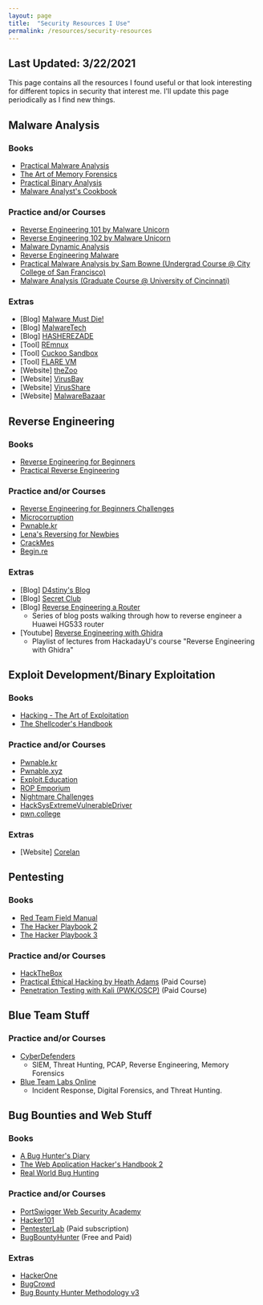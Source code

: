 ```yaml
---
layout: page
title:  "Security Resources I Use"
permalink: /resources/security-resources
---
```


## Last Updated: 3/22/2021

This page contains all the resources I found useful or that look interesting for different topics in security that interest me. I'll update this page periodically as I find new things.

## Malware Analysis

### Books

- [Practical Malware Analysis](https://nostarch.com/malware)
- [The Art of Memory Forensics](https://www.amazon.com/Art-Memory-Forensics-Detecting-Malware/dp/1118825098)
- [Practical Binary Analysis](https://nostarch.com/binaryanalysis)
- [Malware Analyst's Cookbook](https://www.amazon.com/Malware-Analysts-Cookbook-DVD-Techniques/dp/0470613033)

### Practice and/or Courses

- [Reverse Engineering 101 by Malware Unicorn](https://malwareunicorn.org/workshops/re101.html#0)
- [Reverse Engineering 102 by Malware Unicorn](https://malwareunicorn.org/workshops/re102.html#0)
- [Malware Dynamic Analysis](http://www.opensecuritytraining.info/MalwareDynamicAnalysis.html)
- [Reverse Engineering Malware](http://www.opensecuritytraining.info/ReverseEngineeringMalware.html)
- [Practical Malware Analysis by Sam Bowne (Undergrad Course @ City College of San Francisco)](https://samsclass.info/126/126_F19.shtml)
- [Malware Analysis (Graduate Course @ University of Cincinnati)](https://class.malware.re/)

### Extras

- [Blog] [Malware Must Die!](https://blog.malwaremustdie.org/)
- [Blog] [MalwareTech](https://www.malwaretech.com/)
- [Blog] [HASHEREZADE](http://hshrzd.wordpress.com/)
- [Tool] [REmnux](https://remnux.org/)
- [Tool] [Cuckoo Sandbox](https://cuckoosandbox.org/)
- [Tool] [FLARE VM](https://github.com/fireeye/flare-vm)
- [Website] [theZoo](https://github.com/ytisf/theZoo)
- [Website] [VirusBay](https://beta.virusbay.io/)
- [Website] [VirusShare](https://virusshare.com/)
- [Website] [MalwareBazaar](https://bazaar.abuse.ch/)

## Reverse Engineering

### Books

- [Reverse Engineering for Beginners](https://beginners.re/)
- [Practical Reverse Engineering](https://www.amazon.com/Practical-Reverse-Engineering-Reversing-Obfuscation/dp/1118787315)

### Practice and/or Courses

- [Reverse Engineering for Beginners Challenges](https://challenges.re/)
- [Microcorruption](https://microcorruption.com/login)
- [Pwnable.kr](https://pwnable.kr/)
- [Lena's Reversing for Newbies](https://tuts4you.com/download/category/17/lenas-reversing-for-newbies/)
- [CrackMes](https://crackmes.one/)
- [Begin.re](https://www.begin.re/the-workshop)

### Extras

- [Blog] [D4stiny's Blog](https://d4stiny.github.io/)
- [Blog] [Secret Club](https://secret.club/)
- [Blog] [Reverse Engineering a Router](http://jcjc-dev.com/2016/04/08/reversing-huawei-router-1-find-uart/)
    - Series of blog posts walking through how to reverse engineer a Huawei HG533 router
- [Youtube] [Reverse Engineering with Ghidra](https://www.youtube.com/playlist?list=PL_tws4AXg7auglkFo6ZRoWGXnWL0FHAEi)
    - Playlist of lectures from HackadayU's course "Reverse Engineering with Ghidra"


## Exploit Development/Binary Exploitation

### Books

- [Hacking - The Art of Exploitation](https://nostarch.com/hacking2.htm)
- [The Shellcoder's Handbook](https://www.amazon.com/Shellcoders-Handbook-Discovering-Exploiting-Security/dp/047008023X)

### Practice and/or Courses

- [Pwnable.kr](https://pwnable.kr/)
- [Pwnable.xyz](https://pwnable.xyz/)
- [Exploit.Education](https://exploit.education/)
- [ROP Emporium](https://ropemporium.com/)
- [Nightmare Challenges](https://guyinatuxedo.github.io/)
- [HackSysExtremeVulnerableDriver](https://github.com/hacksysteam/HackSysExtremeVulnerableDriver)
- [pwn.college](https://pwn.college/)

### Extras

- [Website] [Corelan](https://www.corelan.be/)

## Pentesting

### Books

- [Red Team Field Manual](https://www.amazon.com/Rtfm-Red-Team-Field-Manual/dp/1494295504)
- [The Hacker Playbook 2](https://www.amazon.com/Hacker-Playbook-Practical-Penetration-Testing/dp/1512214566)
- [The Hacker Playbook 3](https://www.amazon.com/Hacker-Playbook-Practical-Penetration-Testing-ebook/dp/B07CSPFYZ2)

### Practice and/or Courses

- [HackTheBox](https://www.hackthebox.eu/)
- [Practical Ethical Hacking by Heath Adams](https://www.udemy.com/course/practical-ethical-hacking/) (Paid Course)
- [Penetration Testing with Kali (PWK/OSCP)](https://www.offensive-security.com/pwk-oscp/) (Paid Course)

## Blue Team Stuff

### Practice and/or Courses

- [CyberDefenders](https://cyberdefenders.org/)
    - SIEM, Threat Hunting, PCAP, Reverse Engineering, Memory Forensics
- [Blue Team Labs Online](https://blueteamlabs.online/)
    - Incident Response, Digital Forensics, and Threat Hunting.

## Bug Bounties and Web Stuff

### Books

- [A Bug Hunter's Diary](https://nostarch.com/bughunter)
- [The Web Application Hacker's Handbook 2](https://www.amazon.com/Web-Application-Hackers-Handbook-Exploiting/dp/1118026470)
- [Real World Bug Hunting](https://nostarch.com/bughunting)

### Practice and/or Courses

- [PortSwigger Web Security Academy](https://portswigger.net/web-security)
- [Hacker101](https://www.hacker101.com/)
- [PentesterLab](https://pentesterlab.com/) (Paid subscription)
- [BugBountyHunter](http://bugbountyhunter.com/) (Free and Paid)

### Extras

- [HackerOne](https://www.hackerone.com/)
- [BugCrowd](https://www.bugcrowd.com/)
- [Bug Bounty Hunter Methodology v3](https://www.youtube.com/watch?v=Qw1nNPiH_Go)

